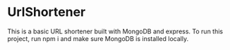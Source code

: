 # UrlShortener

This is a basic URL shortener built with MongoDB and express.
To run this project, run npm i and make sure MongoDB is installed locally.
